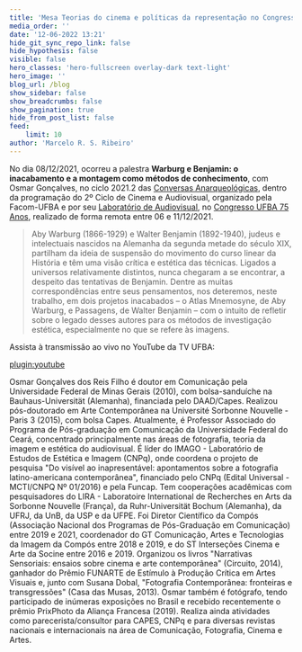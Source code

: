 ```yaml
---
title: 'Mesa Teorias do cinema e políticas da representação no Congresso UFBA 75 Anos'
media_order: ''
date: '12-06-2022 13:21'
hide_git_sync_repo_link: false
hide_hypothesis: false
visible: false
hero_classes: 'hero-fullscreen overlay-dark text-light'
hero_image: ''
blog_url: /blog
show_sidebar: false
show_breadcrumbs: false
show_pagination: true
hide_from_post_list: false
feed:
    limit: 10
author: 'Marcelo R. S. Ribeiro'
---
```


No dia 08/12/2021, ocorreu a palestra **Warburg e Benjamin: o inacabamento e a montagem como métodos de conhecimento**, com Osmar Gonçalves, no ciclo 2021.2 das [Conversas Anarqueológicas](http://arqueologiadosensivel.ufba.br/projetos/extensao/anarqueologicas), dentro da programação do 2º Ciclo de Cinema e Audiovisual, organizado pela Facom-UFBA e por seu [Laboratório de Audiovisual](http://www.labav.facom.ufba.br/), no [Congresso UFBA 75 Anos](https://congresso75anos.ufba.br/), realizado de forma remota entre 06 e 11/12/2021.

> Aby Warburg (1866-1929) e Walter Benjamin (1892-1940), judeus e intelectuais nascidos na Alemanha da segunda metade do século XIX, partilham da ideia de suspensão do movimento do curso linear da História e têm uma visão crítica e estética das técnicas. Ligados a universos relativamente distintos, nunca chegaram a se encontrar, a despeito das tentativas de Benjamin. Dentre as muitas correspondências entre seus pensamentos, nos deteremos, neste trabalho, em dois projetos inacabados – o Atlas Mnemosyne, de Aby Warburg, e Passagens, de Walter Benjamin – com o intuito de refletir sobre o legado desses autores para os métodos de investigação estética, especialmente no que se refere às imagens.

Assista à transmissão ao vivo no YouTube da TV UFBA:

[plugin:youtube](https://www.youtube.com/watch?v=KQCB8tScH1s)

Osmar Gonçalves dos Reis Filho é doutor em Comunicação pela Universidade Federal de Minas Gerais (2010), com bolsa-sanduíche na Bauhaus-Universität (Alemanha), financiada pelo DAAD/Capes. Realizou pós-doutorado em Arte Contemporânea na Université Sorbonne Nouvelle - Paris 3 (2015), com bolsa Capes. Atualmente, é Professor Associado do Programa de Pós-graduação em Comunicação da Universidade Federal do Ceará, concentrado principalmente nas áreas de fotografia, teoria da imagem e estética do audiovisual. É líder do IMAGO - Laboratório de Estudos de Estética e Imagem (CNPq), onde coordena o projeto de pesquisa "Do visível ao inapresentável: apontamentos sobre a fotografia latino-americana contemporânea", financiado pelo CNPq (Edital Universal - MCTI/CNPQ Nº 01/2016) e pela Funcap. Tem cooperações acadêmicas com pesquisadores do LIRA - Laboratoire International de Recherches en Arts da Sorbonne Nouvelle (França), da Ruhr-Universität Bochum (Alemanha), da UFRJ, da UnB, da USP e da UFPE. Foi Diretor Científico da Compós (Associação Nacional dos Programas de Pós-Graduação em Comunicação) entre 2019 e 2021, coordenador do GT Comunicação, Artes e Tecnologias da Imagem da Compós entre 2018 e 2019, e do ST Interseções Cinema e Arte da Socine entre 2016 e 2019. Organizou os livros "Narrativas Sensoriais: ensaios sobre cinema e arte contemporânea" (Circuito, 2014), ganhador do Prêmio FUNARTE de Estímulo à Produção Crítica em Artes Visuais e, junto com Susana Dobal, "Fotografia Contemporânea: fronteiras e transgressões" (Casa das Musas, 2013). Osmar também é fotógrafo, tendo participado de inúmeras exposições no Brasil e recebido recentemente o prêmio PrixPhoto da Aliança Francesa (2019). Realiza ainda atividades como parecerista/consultor para CAPES, CNPq e para diversas revistas nacionais e internacionais na área de Comunicação, Fotografia, Cinema e Artes.
